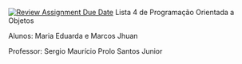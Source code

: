 [![Review Assignment Due Date](https://classroom.github.com/assets/deadline-readme-button-22041afd0340ce965d47ae6ef1cefeee28c7c493a6346c4f15d667ab976d596c.svg)](https://classroom.github.com/a/eVrFUgIm)
Lista 4 de Programação Orientada a Objetos 

Alunos: Maria Eduarda e Marcos Jhuan 

Professor: Sergio Maurício Prolo Santos Junior 
